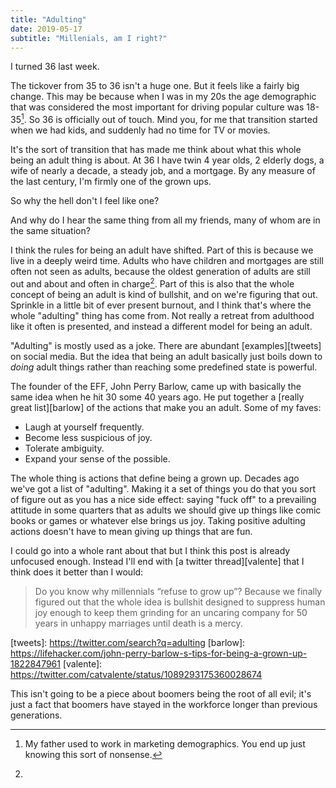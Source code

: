 ```yaml
---
title: "Adulting"
date: 2019-05-17
subtitle: "Millenials, am I right?"
---
```


I turned 36 last week.

The tickover from 35 to 36 isn't a huge one. But it feels like a fairly big
change. This may be because when I was in my 20s the age demographic that was
considered the most important for driving popular culture was 18-35[^1]. So 36
is officially out of touch. Mind you, for me that transition started when we
had kids, and suddenly had no time for TV or movies.

It's the sort of transition that has made me think about what this whole being
an adult thing is about. At 36 I have twin 4 year olds, 2 elderly dogs, a wife
of nearly a decade, a steady job, and a mortgage. By any measure of the last
century, I'm firmly one of the grown ups.

So why the hell don't I feel like one?

And why do I hear the same thing from all my friends, many of whom are in the
same situation?

I think the rules for being an adult have shifted. Part of this is because we
live in a deeply weird time. Adults who have children and mortgages are still
often not seen as adults, because the oldest generation of adults are still
out and about and often in charge[^2]. Part of this is also that the whole
concept of being an adult is kind of bullshit, and on we're figuring that
out. Sprinkle in a little bit of ever present burnout, and I think that's
where the whole "adulting" thing has come from. Not really a retreat from
adulthood like it often is presented, and instead a different model for being
an adult.

"Adulting" is mostly used as a joke. There are abundant [examples][tweets] on
social media. But the idea that being an adult basically just boils down to
*doing* adult things rather than reaching some predefined state is powerful.

The founder of the EFF, John Perry Barlow, came up with basically the same idea
when he hit 30 some 40 years ago. He put together a [really great list][barlow]
of the actions that make you an adult. Some of my faves:

  * Laugh at yourself frequently.
  * Become less suspicious of joy.
  * Tolerate ambiguity.
  * Expand your sense of the possible.

The whole thing is actions that define being a grown up. Decades ago we've got
a list of "adulting". Making it a set of things you do that you sort of figure
out as you has a nice side effect: saying "fuck off" to a prevailing attitude
in some quarters that as adults we should give up things like comic books or
games or whatever else brings us joy. Taking positive adulting actions doesn't
have to mean giving up things that are fun.

I could go into a whole rant about that but I think this post is already
  unfocused enough. Instead I'll end with [a twitter thread][valente] that I
  think does it better than I would:

> Do you know why millennials “refuse to grow up”? Because we finally figured
> out that the whole idea is bullshit designed to suppress human joy enough to
> keep them grinding for an uncaring company for 50 years in unhappy marriages
> until death is a mercy.

[tweets]: https://twitter.com/search?q=adulting [barlow]:
https://lifehacker.com/john-perry-barlow-s-tips-for-being-a-grown-up-1822847961
[valente]: https://twitter.com/catvalente/status/1089293175360028674

[^1]: My father used to work in marketing demographics. You end up just knowing
this sort of nonsense.

[^2]:
This isn't going to be a piece about boomers being the root of all evil; it's
just a fact that boomers have stayed in the workforce longer than previous
generations.
